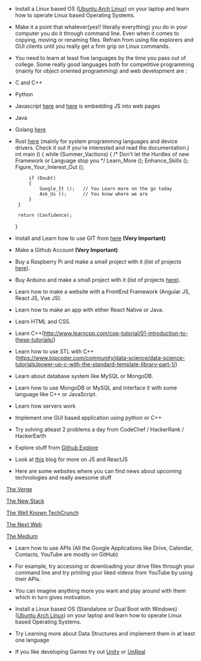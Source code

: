 * Install a Linux based OS ([Ubuntu](https://www.ubuntu.com/desktop),[Arch Linux](https://www.archlinux.org/)) on your laptop and learn how to operate Linux based Operating Systems.

* Make it a point that whatever(yes!! literally everything) you do in your computer you do it through command line. Even when it comes to copying, moving or renaming files. Refrain from using file explorers and GUI clients until you really get a firm grip on Linux commands.

* You need to learn at least five languages by the time you pass out of college. Some really good languages both for competitive programming (mainly for object oriented programming) and web development are : 

 * C and C++

 * Python

 * Javascript [here](https://www.w3schools.com/js/default.asp) and [here](https://developer.mozilla.org/en-US/docs/Learn/Getting_started_with_the_web/JavaScript_basics) is embedding JS into web pages

 * Java

 * Golang [here](https://golang.org/)

 * Rust [here](https://www.rust-lang.org/en-US/) (mainly for system programming languages and device drivers. Check it out if you're interested and read the documentation.)
    int main ()
    {
    	while (Summer_Vactions)
		{
			/*
				Don't let the Hurdles of new Framework or Language stop you
			*/
			Learn_More ();
			Enhance_Skills ();
			Figure_Your_Interest_Out ();

			if (Doubt)
			{
				Google_It ();	// You Learn more on the go today
				Ask_Us ();		// You know where we are
			}
		}

		return (Confidence);
    }

* Install and Learn how to use GIT from [here](https://git-scm.com/) **(Very Important)**

* Make a Github Account **(Very Important)**
  
* Buy a Raspberry Pi and make a small project with it (list of projects [here](https://circuitdigest.com/simple-raspberry-pi-projects-for-beginners)).

* Buy Arduino and make a small project with it (list of projects [here](https://www.meetup.com/Bend-Arduino-Group/messages/65762292/?_cookie-check=kTIC62wwRBcvcbzE)).

* Learn how to make a website with a FrontEnd Framework (Angular JS, React JS, Vue JS).

* Learn how to make an app with either React Native or Java.

* Learn HTML and CSS.

* Learn C++(http://www.learncpp.com/cpp-tutorial/01-introduction-to-these-tutorials/)

* Learn how to use STL with C++(https://www.topcoder.com/community/data-science/data-science-tutorials/power-up-c-with-the-standard-template-library-part-1/)

* Learn about database system like MySQL or MongoDB.

* Learn how to use MongoDB or MySQL and interface it with some language like C++ or JavaScript.

* Learn how servers work

* Implement one GUI based application using python or C++

* Try solving atleast 2 problems a day from CodeChef / HackerRank / HackerEarth

* Explore stuff from [Github Explore](https://github.com/explore)

* Look at [this](https://www.javascriptstuff.com/articles/) blog for more on JS and ReactJS

* Here are some websites where you can find news about upcoming technologies and really awesome stuff

 [The Verge](https://www.theverge.com/)

 [The New Stack](https://thenewstack.io/)

 [The Well Known TechCrunch](https://techcrunch.com/)

 [The Next Web](https://techcrunch.com/)

 [The Medium](https://medium.com/topic/technology)

* Learn how to use APIs (All the Google Applications like Drive, Calendar, Contacts, YouTube are mostly on GitHub)

 * For example, try accessing or downloading your drive files through your command line and try printing your liked videos from YouTube by using their APIs. 

 * You can imagine anything more you want and play around with them which in turn gives motivation.
* Install a Linux based OS (Standalone or Dual Boot with Windows) ([Ubuntu](https://www.ubuntu.com/desktop),[Arch Linux](https://www.archlinux.org/)) on your laptop and learn how to operate Linux based Operating Systems.

* Try Learning more about Data Structures and implement them in at least one language

* If you like developing Games try out [Unity](https://unity3d.com/learn/tutorials) or [UnReal](https://www.unrealengine.com/en-US/what-is-unreal-engine-4) 
